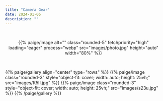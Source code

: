 ```yaml
---
title: "Camera Gear"
date: 2024-01-05
description: ""
---
```


<br>

<div style="text-align: center;">
<p>
{{% paige/image alt="" class="rounded-5" 
    fetchpriority="high" loading="eager" process="webp" 
    src="images/photo.jpg" height="auto" width="80%" %}}
</p>
</div>

<br>

{{% paige/gallery align="center" type="rows" %}}
{{% paige/image class="rounded-3" style="object-fit: cover; width: auto; height: 25vh;" 
                src="images/K5II.jpg" %}}
{{% paige/image class="rounded-3" style="object-fit: cover; width: auto; height: 25vh;" 
                src="images/s23u.jpg" %}}
{{% /paige/gallery %}}